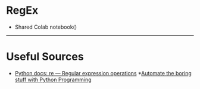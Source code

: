 # RegEx

* Shared Colab notebook()

-----

# Useful Sources
* [Python docs: re — Regular expression operations](https://docs.python.org/3/library/re.html)
*[Automate the boring stuff with Python Programming](https://www.udemy.com/course/automate/)